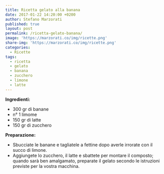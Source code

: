 ```yaml
---
title: Ricetta gelato alla banana
date: 2017-01-22 14:20:00 +0200
author: Stefano Marzorati
published: true
layout: post
permalink: /ricetta-gelato-banana/
image: 'https://marzorati.co/img/ricette.png'
share-img: 'https://marzorati.co/img/ricette.png'
categories:
  - Ricette
tags:
  - ricetta
  - gelato
  - banana
  - zucchero
  - limone
  - latte
---
```

**Ingredienti:**   

  - 300 gr di banane
  - n° 1 limome
  - 150 gr di latte
  - 150 gr di zucchero
  
**Preparazione:**   
  
* Sbucciate le banane e tagliatele a fettine dopo averle irrorate con il succo di limone.   
* Aggiungete lo zucchero, il latte e sbattete per montare il composto; quando sarà ben amalgamato, preparate il gelato secondo le istruzioni previste per la vostra macchina.   